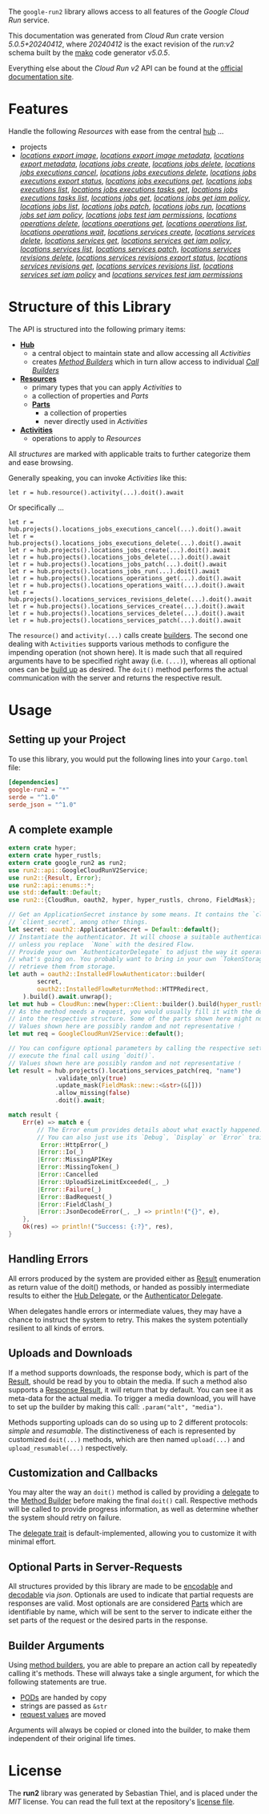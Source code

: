 <!---
DO NOT EDIT !
This file was generated automatically from 'src/generator/templates/api/README.md.mako'
DO NOT EDIT !
-->
The `google-run2` library allows access to all features of the *Google Cloud Run* service.

This documentation was generated from *Cloud Run* crate version *5.0.5+20240412*, where *20240412* is the exact revision of the *run:v2* schema built by the [mako](http://www.makotemplates.org/) code generator *v5.0.5*.

Everything else about the *Cloud Run* *v2* API can be found at the
[official documentation site](https://cloud.google.com/run/).
# Features

Handle the following *Resources* with ease from the central [hub](https://docs.rs/google-run2/5.0.5+20240412/google_run2/CloudRun) ...

* projects
 * [*locations export image*](https://docs.rs/google-run2/5.0.5+20240412/google_run2/api::ProjectLocationExportImageCall), [*locations export image metadata*](https://docs.rs/google-run2/5.0.5+20240412/google_run2/api::ProjectLocationExportImageMetadataCall), [*locations export metadata*](https://docs.rs/google-run2/5.0.5+20240412/google_run2/api::ProjectLocationExportMetadataCall), [*locations jobs create*](https://docs.rs/google-run2/5.0.5+20240412/google_run2/api::ProjectLocationJobCreateCall), [*locations jobs delete*](https://docs.rs/google-run2/5.0.5+20240412/google_run2/api::ProjectLocationJobDeleteCall), [*locations jobs executions cancel*](https://docs.rs/google-run2/5.0.5+20240412/google_run2/api::ProjectLocationJobExecutionCancelCall), [*locations jobs executions delete*](https://docs.rs/google-run2/5.0.5+20240412/google_run2/api::ProjectLocationJobExecutionDeleteCall), [*locations jobs executions export status*](https://docs.rs/google-run2/5.0.5+20240412/google_run2/api::ProjectLocationJobExecutionExportStatusCall), [*locations jobs executions get*](https://docs.rs/google-run2/5.0.5+20240412/google_run2/api::ProjectLocationJobExecutionGetCall), [*locations jobs executions list*](https://docs.rs/google-run2/5.0.5+20240412/google_run2/api::ProjectLocationJobExecutionListCall), [*locations jobs executions tasks get*](https://docs.rs/google-run2/5.0.5+20240412/google_run2/api::ProjectLocationJobExecutionTaskGetCall), [*locations jobs executions tasks list*](https://docs.rs/google-run2/5.0.5+20240412/google_run2/api::ProjectLocationJobExecutionTaskListCall), [*locations jobs get*](https://docs.rs/google-run2/5.0.5+20240412/google_run2/api::ProjectLocationJobGetCall), [*locations jobs get iam policy*](https://docs.rs/google-run2/5.0.5+20240412/google_run2/api::ProjectLocationJobGetIamPolicyCall), [*locations jobs list*](https://docs.rs/google-run2/5.0.5+20240412/google_run2/api::ProjectLocationJobListCall), [*locations jobs patch*](https://docs.rs/google-run2/5.0.5+20240412/google_run2/api::ProjectLocationJobPatchCall), [*locations jobs run*](https://docs.rs/google-run2/5.0.5+20240412/google_run2/api::ProjectLocationJobRunCall), [*locations jobs set iam policy*](https://docs.rs/google-run2/5.0.5+20240412/google_run2/api::ProjectLocationJobSetIamPolicyCall), [*locations jobs test iam permissions*](https://docs.rs/google-run2/5.0.5+20240412/google_run2/api::ProjectLocationJobTestIamPermissionCall), [*locations operations delete*](https://docs.rs/google-run2/5.0.5+20240412/google_run2/api::ProjectLocationOperationDeleteCall), [*locations operations get*](https://docs.rs/google-run2/5.0.5+20240412/google_run2/api::ProjectLocationOperationGetCall), [*locations operations list*](https://docs.rs/google-run2/5.0.5+20240412/google_run2/api::ProjectLocationOperationListCall), [*locations operations wait*](https://docs.rs/google-run2/5.0.5+20240412/google_run2/api::ProjectLocationOperationWaitCall), [*locations services create*](https://docs.rs/google-run2/5.0.5+20240412/google_run2/api::ProjectLocationServiceCreateCall), [*locations services delete*](https://docs.rs/google-run2/5.0.5+20240412/google_run2/api::ProjectLocationServiceDeleteCall), [*locations services get*](https://docs.rs/google-run2/5.0.5+20240412/google_run2/api::ProjectLocationServiceGetCall), [*locations services get iam policy*](https://docs.rs/google-run2/5.0.5+20240412/google_run2/api::ProjectLocationServiceGetIamPolicyCall), [*locations services list*](https://docs.rs/google-run2/5.0.5+20240412/google_run2/api::ProjectLocationServiceListCall), [*locations services patch*](https://docs.rs/google-run2/5.0.5+20240412/google_run2/api::ProjectLocationServicePatchCall), [*locations services revisions delete*](https://docs.rs/google-run2/5.0.5+20240412/google_run2/api::ProjectLocationServiceRevisionDeleteCall), [*locations services revisions export status*](https://docs.rs/google-run2/5.0.5+20240412/google_run2/api::ProjectLocationServiceRevisionExportStatusCall), [*locations services revisions get*](https://docs.rs/google-run2/5.0.5+20240412/google_run2/api::ProjectLocationServiceRevisionGetCall), [*locations services revisions list*](https://docs.rs/google-run2/5.0.5+20240412/google_run2/api::ProjectLocationServiceRevisionListCall), [*locations services set iam policy*](https://docs.rs/google-run2/5.0.5+20240412/google_run2/api::ProjectLocationServiceSetIamPolicyCall) and [*locations services test iam permissions*](https://docs.rs/google-run2/5.0.5+20240412/google_run2/api::ProjectLocationServiceTestIamPermissionCall)




# Structure of this Library

The API is structured into the following primary items:

* **[Hub](https://docs.rs/google-run2/5.0.5+20240412/google_run2/CloudRun)**
    * a central object to maintain state and allow accessing all *Activities*
    * creates [*Method Builders*](https://docs.rs/google-run2/5.0.5+20240412/google_run2/client::MethodsBuilder) which in turn
      allow access to individual [*Call Builders*](https://docs.rs/google-run2/5.0.5+20240412/google_run2/client::CallBuilder)
* **[Resources](https://docs.rs/google-run2/5.0.5+20240412/google_run2/client::Resource)**
    * primary types that you can apply *Activities* to
    * a collection of properties and *Parts*
    * **[Parts](https://docs.rs/google-run2/5.0.5+20240412/google_run2/client::Part)**
        * a collection of properties
        * never directly used in *Activities*
* **[Activities](https://docs.rs/google-run2/5.0.5+20240412/google_run2/client::CallBuilder)**
    * operations to apply to *Resources*

All *structures* are marked with applicable traits to further categorize them and ease browsing.

Generally speaking, you can invoke *Activities* like this:

```Rust,ignore
let r = hub.resource().activity(...).doit().await
```

Or specifically ...

```ignore
let r = hub.projects().locations_jobs_executions_cancel(...).doit().await
let r = hub.projects().locations_jobs_executions_delete(...).doit().await
let r = hub.projects().locations_jobs_create(...).doit().await
let r = hub.projects().locations_jobs_delete(...).doit().await
let r = hub.projects().locations_jobs_patch(...).doit().await
let r = hub.projects().locations_jobs_run(...).doit().await
let r = hub.projects().locations_operations_get(...).doit().await
let r = hub.projects().locations_operations_wait(...).doit().await
let r = hub.projects().locations_services_revisions_delete(...).doit().await
let r = hub.projects().locations_services_create(...).doit().await
let r = hub.projects().locations_services_delete(...).doit().await
let r = hub.projects().locations_services_patch(...).doit().await
```

The `resource()` and `activity(...)` calls create [builders][builder-pattern]. The second one dealing with `Activities`
supports various methods to configure the impending operation (not shown here). It is made such that all required arguments have to be
specified right away (i.e. `(...)`), whereas all optional ones can be [build up][builder-pattern] as desired.
The `doit()` method performs the actual communication with the server and returns the respective result.

# Usage

## Setting up your Project

To use this library, you would put the following lines into your `Cargo.toml` file:

```toml
[dependencies]
google-run2 = "*"
serde = "^1.0"
serde_json = "^1.0"
```

## A complete example

```Rust
extern crate hyper;
extern crate hyper_rustls;
extern crate google_run2 as run2;
use run2::api::GoogleCloudRunV2Service;
use run2::{Result, Error};
use run2::api::enums::*;
use std::default::Default;
use run2::{CloudRun, oauth2, hyper, hyper_rustls, chrono, FieldMask};

// Get an ApplicationSecret instance by some means. It contains the `client_id` and
// `client_secret`, among other things.
let secret: oauth2::ApplicationSecret = Default::default();
// Instantiate the authenticator. It will choose a suitable authentication flow for you,
// unless you replace  `None` with the desired Flow.
// Provide your own `AuthenticatorDelegate` to adjust the way it operates and get feedback about
// what's going on. You probably want to bring in your own `TokenStorage` to persist tokens and
// retrieve them from storage.
let auth = oauth2::InstalledFlowAuthenticator::builder(
        secret,
        oauth2::InstalledFlowReturnMethod::HTTPRedirect,
    ).build().await.unwrap();
let mut hub = CloudRun::new(hyper::Client::builder().build(hyper_rustls::HttpsConnectorBuilder::new().with_native_roots().unwrap().https_or_http().enable_http1().build()), auth);
// As the method needs a request, you would usually fill it with the desired information
// into the respective structure. Some of the parts shown here might not be applicable !
// Values shown here are possibly random and not representative !
let mut req = GoogleCloudRunV2Service::default();

// You can configure optional parameters by calling the respective setters at will, and
// execute the final call using `doit()`.
// Values shown here are possibly random and not representative !
let result = hub.projects().locations_services_patch(req, "name")
             .validate_only(true)
             .update_mask(FieldMask::new::<&str>(&[]))
             .allow_missing(false)
             .doit().await;

match result {
    Err(e) => match e {
        // The Error enum provides details about what exactly happened.
        // You can also just use its `Debug`, `Display` or `Error` traits
         Error::HttpError(_)
        |Error::Io(_)
        |Error::MissingAPIKey
        |Error::MissingToken(_)
        |Error::Cancelled
        |Error::UploadSizeLimitExceeded(_, _)
        |Error::Failure(_)
        |Error::BadRequest(_)
        |Error::FieldClash(_)
        |Error::JsonDecodeError(_, _) => println!("{}", e),
    },
    Ok(res) => println!("Success: {:?}", res),
}

```
## Handling Errors

All errors produced by the system are provided either as [Result](https://docs.rs/google-run2/5.0.5+20240412/google_run2/client::Result) enumeration as return value of
the doit() methods, or handed as possibly intermediate results to either the
[Hub Delegate](https://docs.rs/google-run2/5.0.5+20240412/google_run2/client::Delegate), or the [Authenticator Delegate](https://docs.rs/yup-oauth2/*/yup_oauth2/trait.AuthenticatorDelegate.html).

When delegates handle errors or intermediate values, they may have a chance to instruct the system to retry. This
makes the system potentially resilient to all kinds of errors.

## Uploads and Downloads
If a method supports downloads, the response body, which is part of the [Result](https://docs.rs/google-run2/5.0.5+20240412/google_run2/client::Result), should be
read by you to obtain the media.
If such a method also supports a [Response Result](https://docs.rs/google-run2/5.0.5+20240412/google_run2/client::ResponseResult), it will return that by default.
You can see it as meta-data for the actual media. To trigger a media download, you will have to set up the builder by making
this call: `.param("alt", "media")`.

Methods supporting uploads can do so using up to 2 different protocols:
*simple* and *resumable*. The distinctiveness of each is represented by customized
`doit(...)` methods, which are then named `upload(...)` and `upload_resumable(...)` respectively.

## Customization and Callbacks

You may alter the way an `doit()` method is called by providing a [delegate](https://docs.rs/google-run2/5.0.5+20240412/google_run2/client::Delegate) to the
[Method Builder](https://docs.rs/google-run2/5.0.5+20240412/google_run2/client::CallBuilder) before making the final `doit()` call.
Respective methods will be called to provide progress information, as well as determine whether the system should
retry on failure.

The [delegate trait](https://docs.rs/google-run2/5.0.5+20240412/google_run2/client::Delegate) is default-implemented, allowing you to customize it with minimal effort.

## Optional Parts in Server-Requests

All structures provided by this library are made to be [encodable](https://docs.rs/google-run2/5.0.5+20240412/google_run2/client::RequestValue) and
[decodable](https://docs.rs/google-run2/5.0.5+20240412/google_run2/client::ResponseResult) via *json*. Optionals are used to indicate that partial requests are responses
are valid.
Most optionals are are considered [Parts](https://docs.rs/google-run2/5.0.5+20240412/google_run2/client::Part) which are identifiable by name, which will be sent to
the server to indicate either the set parts of the request or the desired parts in the response.

## Builder Arguments

Using [method builders](https://docs.rs/google-run2/5.0.5+20240412/google_run2/client::CallBuilder), you are able to prepare an action call by repeatedly calling it's methods.
These will always take a single argument, for which the following statements are true.

* [PODs][wiki-pod] are handed by copy
* strings are passed as `&str`
* [request values](https://docs.rs/google-run2/5.0.5+20240412/google_run2/client::RequestValue) are moved

Arguments will always be copied or cloned into the builder, to make them independent of their original life times.

[wiki-pod]: http://en.wikipedia.org/wiki/Plain_old_data_structure
[builder-pattern]: http://en.wikipedia.org/wiki/Builder_pattern
[google-go-api]: https://github.com/google/google-api-go-client

# License
The **run2** library was generated by Sebastian Thiel, and is placed
under the *MIT* license.
You can read the full text at the repository's [license file][repo-license].

[repo-license]: https://github.com/Byron/google-apis-rsblob/main/LICENSE.md

